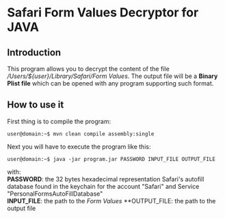 # Safari Form Values Decryptor for JAVA

## Introduction

This program allows you to decrypt the content of the file _/Users/${user}/Library/Safari/Form Values_.
The output file will be a **Binary Plist file** which can be opened with any program supporting such format.

## How to use it

First thing is to compile the program:
```console
user@domain:~$ mvn clean compile assembly:single
```

Next you will have to execute the program like this:
```console
user@domain:~$ java -jar program.jar PASSWORD INPUT_FILE OUTPUT_FILE
```

with:  
**PASSWORD**: the 32 bytes hexadecimal representation Safari's autofill database found in the keychain for the account "Safari" and Service "PersonalFormsAutoFillDatabase"  
**INPUT_FILE**: the path to the _Form Values_
**OUTPUT_FILE: the path to the output file